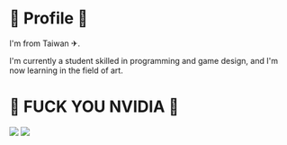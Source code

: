 <h1>🔧 Profile 🔧</h1>
<p>I'm from Taiwan ✈︎.</p>
<p>I'm currently a student skilled in programming and game design, and I'm now learning in the field of art.</p>
<h1>🔧 FUCK YOU NVIDIA 🔧</h1>
<img src="https://na.cx/i/SJ2Z2Qm.jpg" />
<img src="https://img.devrant.com/devrant/rant/c_6127842_otsRj.gif" />
